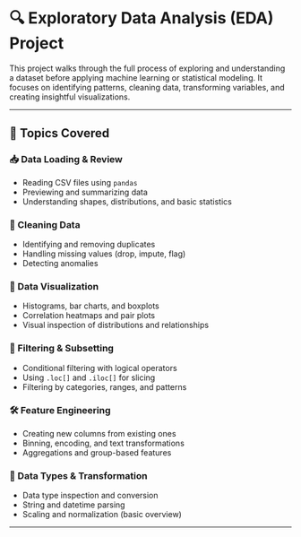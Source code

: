 # 🔍 Exploratory Data Analysis (EDA) Project

This project walks through the full process of exploring and understanding a dataset before applying machine learning or statistical modeling. It focuses on identifying patterns, cleaning data, transforming variables, and creating insightful visualizations.

---

## 📌 Topics Covered

### 📥 Data Loading & Review
- Reading CSV files using `pandas`
- Previewing and summarizing data
- Understanding shapes, distributions, and basic statistics

### 🚫 Cleaning Data
- Identifying and removing duplicates
- Handling missing values (drop, impute, flag)
- Detecting anomalies

### 🎨 Data Visualization
- Histograms, bar charts, and boxplots
- Correlation heatmaps and pair plots
- Visual inspection of distributions and relationships

### 🔎 Filtering & Subsetting
- Conditional filtering with logical operators
- Using `.loc[]` and `.iloc[]` for slicing
- Filtering by categories, ranges, and patterns

### 🛠️ Feature Engineering
- Creating new columns from existing ones
- Binning, encoding, and text transformations
- Aggregations and group-based features

### 🔁 Data Types & Transformation
- Data type inspection and conversion
- String and datetime parsing
- Scaling and normalization (basic overview)

---



 
